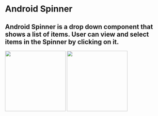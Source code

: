 # Android Spinner

## Android Spinner is a drop down component that shows a list of items. User can view and select items in the Spinner by clicking on it.



<img src="https://github.com/user-attachments/assets/3f213032-05e0-4ac9-abb8-db8cc046e34e" width="200dp">
<img src="https://github.com/user-attachments/assets/0439bd32-a7b5-4c23-b99c-3f8985e005b2" width="200dp">
